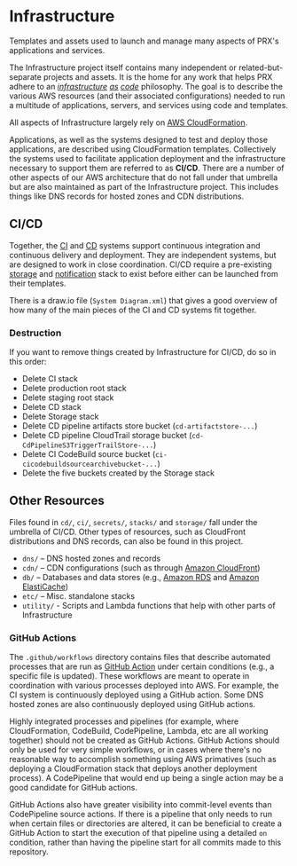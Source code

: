 # Infrastructure
Templates and assets used to launch and manage many aspects of PRX's applications and services.

The Infrastructure project itself contains many independent or related-but-separate projects and assets. It is the home for any work that helps PRX adhere to an _[infrastructure](https://docs.microsoft.com/en-us/azure/devops/learn/what-is-infrastructure-as-code) [as](http://infrastructure-as-code.com/) [code](https://www.thoughtworks.com/insights/blog/infrastructure-code-reason-smile)_ philosophy. The goal is to describe the various AWS resources (and their associated configurations) needed to run a multitude of applications, servers, and services using code and templates.

All aspects of Infrastructure largely rely on [AWS CloudFormation](https://aws.amazon.com/cloudformation/).

Applications, as well as the systems designed to test and deploy those applications, are described using CloudFormation templates. Collectively the systems used to facilitate application deployment and the infrastructure necessary to support them are referred to as **CI/CD**. There are a number of other aspects of our AWS architecture that do not fall under that umbrella but are also maintained as part of the Infrastructure project. This includes things like DNS records for hosted zones and CDN distributions.

## CI/CD

Together, the [CI](https://github.com/PRX/Infrastructure/tree/main/ci) and [CD](https://github.com/PRX/Infrastructure/tree/main/cd) systems support continuous integration and continuous delivery and deployment. They are independent systems, but are designed to work in close coordination. CI/CD require a pre-existing [storage](https://github.com/PRX/Infrastructure/tree/main/storage) and [notification](https://github.com/PRX/Infrastructure/tree/main/notifications) stack to exist before either can be launched from their templates.

There is a draw.io file (`System Diagram.xml`) that gives a good overview of how many of the main pieces of the CI and CD systems fit together.

### Destruction

If you want to remove things created by Infrastructure for CI/CD, do so in this order:

- Delete CI stack
- Delete production root stack
- Delete staging root stack
- Delete CD stack
- Delete Storage stack
- Delete CD pipeline artifacts store bucket (`cd-artifactstore-...`)
- Delete CD pipeline CloudTrail storage bucket (`cd-CdPipelineS3TriggerTrailStore-...`)
- Delete CI CodeBuild source bucket (`ci-cicodebuildsourcearchivebucket-...`)
- Delete the five buckets created by the Storage stack

## Other Resources

Files found in `cd/`, `ci/`, `secrets/`, `stacks/` and `storage/` fall under the umbrella of CI/CD. Other types of resources, such as CloudFront distributions and DNS records, can also be found in this project.

- `dns/` – DNS hosted zones and records
- `cdn/` – CDN configurations (such as through [Amazon CloudFront](https://aws.amazon.com/cloudfront/))
- `db/` – Databases and data stores (e.g., [Amazon RDS](https://aws.amazon.com/rds/) and [Amazon ElastiCache](https://aws.amazon.com/elasticache/))
- `etc/` – Misc. standalone stacks
- `utility/` - Scripts and Lambda functions that help with other parts of Infrastructure

### GitHub Actions

The `.github/workflows` directory contains files that describe automated processes that are run as [GitHub Action](https://docs.github.com/en/actions) under certain conditions (e.g., a specific file is updated). These workflows are meant to operate in coordination with various processes deployed into AWS. For example, the CI system is continuously deployed using a GitHub action. Some DNS hosted zones are also continuously deployed using GitHub actions.

Highly integrated processes and pipelines (for example, where CloudFormation, CodeBuild, CodePipeline, Lambda, etc are all working together) should not be created as GitHub Actions. GitHub Actions should only be used for very simple workflows, or in cases where there's no reasonable way to accomplish something using AWS primatives (such as deploying a CloudFormation stack that deploys another deployment process). A CodePipeline that would end up being a single action may be a good candidate for GitHub actions.

GitHub Actions also have greater visibility into commit-level events than CodePipeline source actions. If there is a pipeline that only needs to run when certain files or directories are altered, it can be beneficial to create a GitHub Action to start the execution of that pipeline using a detailed `on` condition, rather than having the pipeline start for all commits made to this repository.
